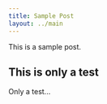 ```yaml
---
title: Sample Post  
layout: ../main
---
```


This is a sample post.

## This is only a test

Only a test...
